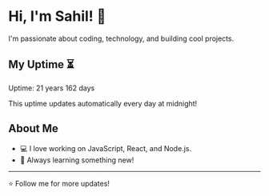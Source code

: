 # Hi, I'm Sahil! 👋

I'm passionate about coding, technology, and building cool projects.

## My Uptime ⏳
Uptime: 21 years 162 days

This uptime updates automatically every day at midnight!

## About Me
- 💻 I love working on JavaScript, React, and Node.js.
- 🎯 Always learning something new!

---

⭐️ Follow me for more updates!
